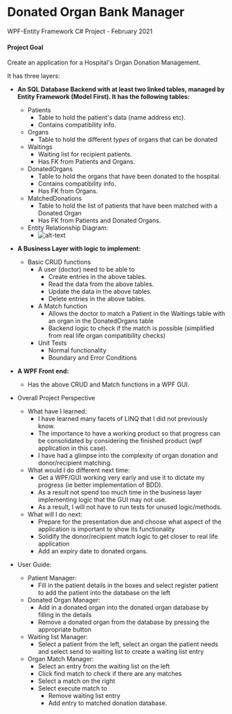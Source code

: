 # Donated Organ Bank Manager
WPF-Entity Framework C# Project - February 2021

#### Project Goal

Create an application for a Hospital's Organ Donation Management.

It has three layers:

+ **An SQL Database Backend with at least two linked tables, managed by Entity Framework (Model First). It has the following tables:**
  + Patients
    + Table to hold the patient's data (name address etc).
    + Contains compatibility info.
  + Organs
    + Table to hold the different *types* of organs that can be donated
  + Waitings
    + Waiting list for recipient patients.
    + Has FK from Patients and Organs.
  + DonatedOrgans 
    + Table to hold the organs that have been donated to the hospital. 
    + Contains compatibility info.
    + Has FK from Organs.
  + MatchedDonations
    + Table to hold the list of patients that have been matched with a Donated Organ
    + Has FK from Patients and Donated Organs.
  + Entity Relationship Diagram: 
    + ![alt-text](https://i.imgur.com/fD9qkrN.png)
+ **A Business Layer with logic to implement:**
  + Basic CRUD functions
    + A user (doctor) need to be able to
      + Create entries in the above tables.
      + Read the data from the above tables.
      + Update the data in the above tables.
      + Delete entries in the above tables.
    + A Match function
      + Allows the doctor to match a Patient in the Waitings table with an organ in the DonatedOrgans table
      + Backend logic to check if the match is possible (simplified from real life organ compatibility checks)
    + Unit Tests 
      + Normal functionality
      + Boundary and Error Conditions
+ **A WPF Front end:**
  + Has the above CRUD and Match functions in a WPF GUI.
  
+ Overall Project Perspective
  + What have I learned:
    + I have learned many facets of LINQ that I did not previously know.
    + The importance to have a working product so that progress can be consolidated by considering the finished product (wpf application in this case).
    + I have had a glimpse into the complexity of organ donation and donor/recipient matching.
  + What would I do different next time:
    + Get a WPF/GUI working very early and use it to dictate my progress (ie better implementation of BDD).
    + As a result not spend too much time in the business layer implementing logic that the GUI may not use.
    + As a result, I will not have to run tests for unused logic/methods.
  + What will I do next:
    + Prepare for the presentation due and choose what aspect of the application is important to show its functionality
    + Solidify the donor/recipient match logic to get closer to real life application
    + Add an expiry date to donated organs.

+ User Guide:
  + Patient Manager:
    + Fill in the patient details in the boxes and select register patient to add the patient into the database on the left
  + Donated Organ Manager:
    + Add in a donated organ into the donated organ database by filling in the details
    + Remove a donated organ from the database by pressing the appropriate button
  + Waiting list Manager:
    + Select a patient from the left, select an organ the patient needs and select send to waiting list to create a waiting list entry
  + Organ Match Manager:
    + Select an entry from the waiting list on the left
    + Click find match to check if there are any matches
    + Select a match on the right
    + Select execute match to
      + Remove waiting list entry
      + Add entry to matched donation database.
  
